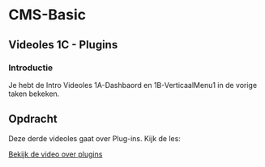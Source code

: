 # CMS-Basic

## Videoles 1C - Plugins

### Introductie

Je hebt de Intro Videoles 1A-Dashbaord en 1B-VerticaalMenu1 in de vorige taken bekeken.

## Opdracht

Deze derde videoles gaat over Plug-ins. Kijk de les:

[Bekijk de video over plugins](https://web.microsoftstream.com/video/f808b5b2-351d-45fb-b270-14b7c9fa1d6c)
